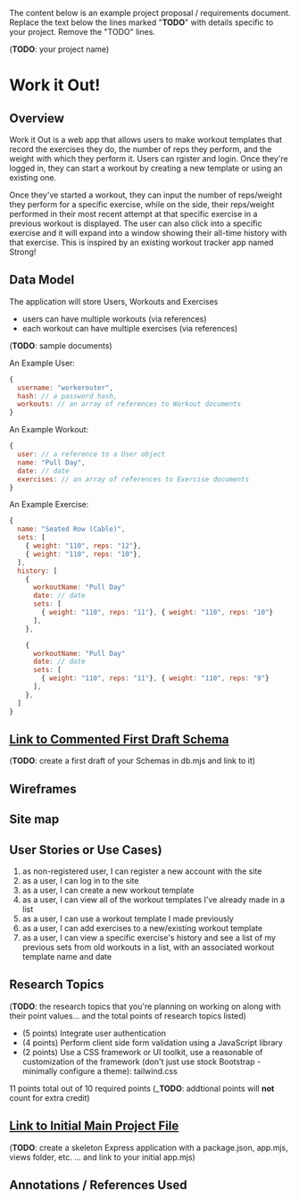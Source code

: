 The content below is an example project proposal / requirements document. Replace the text below the lines marked "__TODO__" with details specific to your project. Remove the "TODO" lines.

(__TODO__: your project name)

# Work it Out! 

## Overview

Work it Out is a web app that allows users to make workout templates that record the exercises they do, the number of reps they perform, and the weight with which they perform it. Users can rgister and login. Once they're logged in, they can start a workout by creating a new template or using an existing one. 

Once they've started a workout, they can input the number of reps/weight they perform for a specific exercise, while on the side, their reps/weight performed in their most recent attempt at that specific exercise in a previous workout is displayed. The user can also click into a specific exercise and it will expand into a window showing their all-time history with that exercise. This is inspired by an existing workout tracker app named Strong!


## Data Model

The application will store Users, Workouts and Exercises

* users can have multiple workouts (via references)
* each workout can have multiple exercises (via references)

(__TODO__: sample documents)

An Example User:

```javascript
{
  username: "workerouter",
  hash: // a password hash,
  workouts: // an array of references to Workout documents
}
```

An Example Workout:

```javascript
{
  user: // a reference to a User object
  name: "Pull Day",
  date: // date
  exercises: // an array of references to Exercise documents
}
```

An Example Exercise:

```javascript
{
  name: "Seated Row (Cable)",
  sets: [
    { weight: "110", reps: "12"},
    { weight: "110", reps: "10"},
  ],
  history: [
    {
      workoutName: "Pull Day"
      date: // date
      sets: [
        { weight: "110", reps: "11"}, { weight: "110", reps: "10"}
      ],
    },

    {
      workoutName: "Pull Day"
      date: // date
      sets: [
        { weight: "110", reps: "11"}, { weight: "110", reps: "9"}
      ],
    },
  ]
}
```


## [Link to Commented First Draft Schema](db.mjs) 

(__TODO__: create a first draft of your Schemas in db.mjs and link to it)

## Wireframes

<!-- (__TODO__: wireframes for all of the pages on your site; they can be as simple as photos of drawings or you can use a tool like Balsamiq, Omnigraffle, etc.)

/list/create - page for creating a new shopping list

![list create](documentation/list-create.png)

/list - page for showing all shopping lists

![list](documentation/list.png)

/list/slug - page for showing specific shopping list

![list](documentation/list-slug.png) -->

## Site map

<!-- (__TODO__: draw out a site map that shows how pages are related to each other)

Here's a [complex example from wikipedia](https://upload.wikimedia.org/wikipedia/commons/2/20/Sitemap_google.jpg), but you can create one without the screenshots, drop shadows, etc. ... just names of pages and where they flow to. -->

## User Stories or Use Cases)

1. as non-registered user, I can register a new account with the site
2. as a user, I can log in to the site
3. as a user, I can create a new workout template
4. as a user, I can view all of the workout templates I've already made in a list
5. as a user, I can use a workout template I made previously
5. as a user, I can add exercises to a new/existing workout template
6. as a user, I can view a specific exercise's history and see a list of my previous sets from old workouts in a list, with an associated workout template name and date

## Research Topics

(__TODO__: the research topics that you're planning on working on along with their point values... and the total points of research topics listed)

* (5 points) Integrate user authentication
    <!-- * I'm going to be using passport for user authentication
    * And account has been made for testing; I'll email you the password
    * see <code>cs.nyu.edu/~jversoza/ait-final/register</code> for register page
    * see <code>cs.nyu.edu/~jversoza/ait-final/login</code> for login page -->
* (4 points) Perform client side form validation using a JavaScript library
    <!-- * see <code>cs.nyu.edu/~jversoza/ait-final/my-form</code>
    * if you put in a number that's greater than 5, an error message will appear in the dom -->
* (2 points) Use a CSS framework or UI toolkit, use a reasonable of customization of the framework (don't just use stock Bootstrap - minimally configure a theme): tailwind.css

11 points total out of 10 required points (___TODO__: addtional points will __not__ count for extra credit)


## [Link to Initial Main Project File](app.mjs) 

(__TODO__: create a skeleton Express application with a package.json, app.mjs, views folder, etc. ... and link to your initial app.mjs)

## Annotations / References Used

<!-- (__TODO__: list any tutorials/references/etc. that you've based your code off of)

1. [passport.js authentication docs](http://passportjs.org/docs) - (add link to source code that was based on this)
2. [tutorial on vue.js](https://vuejs.org/v2/guide/) - (add link to source code that was based on this) -->


